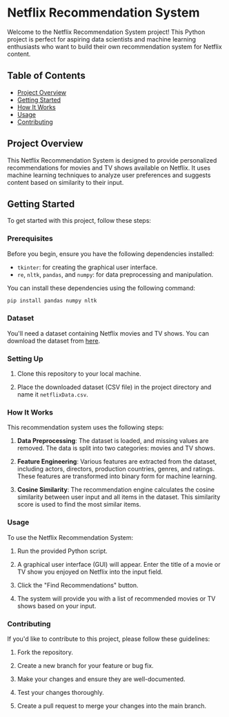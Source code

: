 # Netflix Recommendation System

Welcome to the Netflix Recommendation System project! This Python project is perfect for aspiring data scientists and machine learning enthusiasts who want to build their own recommendation system for Netflix content.

## Table of Contents
- [Project Overview](#project-overview)
- [Getting Started](#getting-started)
- [How It Works](#how-it-works)
- [Usage](#usage)
- [Contributing](#contributing)

## Project Overview

This Netflix Recommendation System is designed to provide personalized recommendations for movies and TV shows available on Netflix. It uses machine learning techniques to analyze user preferences and suggests content based on similarity to their input.

## Getting Started

To get started with this project, follow these steps:

### Prerequisites

Before you begin, ensure you have the following dependencies installed:

- `tkinter`: for creating the graphical user interface.
- `re`, `nltk`, `pandas`, and `numpy`: for data preprocessing and manipulation.

You can install these dependencies using the following command:

```bash
pip install pandas numpy nltk
```
### Dataset
You'll need a dataset containing Netflix movies and TV shows. You can download the dataset from [here](#https://www.kaggle.com/datasets/satpreetmakhija/netflix-movies-and-tv-shows-2021?resource=download).

### Setting Up
1. Clone this repository to your local machine.

2. Place the downloaded dataset (CSV file) in the project directory and name it `netflixData.csv`.

### How It Works
This recommendation system uses the following steps:

1. **Data Preprocessing**: The dataset is loaded, and missing values are removed. The data is split into two categories: movies and TV shows.

2. **Feature Engineering**: Various features are extracted from the dataset, including actors, directors, production countries, genres, and ratings. These features are transformed into binary form for machine learning.

3. **Cosine Similarity**: The recommendation engine calculates the cosine similarity between user input and all items in the dataset. This similarity score is used to find the most similar items.

### Usage
To use the Netflix Recommendation System:

1. Run the provided Python script.

2. A graphical user interface (GUI) will appear. Enter the title of a movie or TV show you enjoyed on Netflix into the input field.

3. Click the "Find Recommendations" button.

4. The system will provide you with a list of recommended movies or TV shows based on your input.

### Contributing
If you'd like to contribute to this project, please follow these guidelines:

1. Fork the repository.

2. Create a new branch for your feature or bug fix.

3. Make your changes and ensure they are well-documented.

4. Test your changes thoroughly.

5. Create a pull request to merge your changes into the main branch.